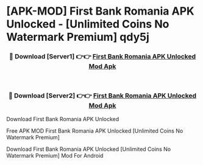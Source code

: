 # [APK-MOD] First Bank Romania APK Unlocked - [Unlimited Coins No Watermark Premium] qdy5j



<div align="center">
<h3>🔴 Download [Server1] 👉👉 <a href="https://momento.my/?title=First_Bank_Romania_APK_Unlocked">First Bank Romania APK Unlocked Mod Apk</a></h3><br>

<h3>🔴 Download [Server2] 👉👉 <a href="https://momento.my/?title=First_Bank_Romania_APK_Unlocked">First Bank Romania APK Unlocked Mod Apk</a></h3>
</div>



Download First Bank Romania APK Unlocked 

Free APK MOD First Bank Romania APK Unlocked [Unlimited Coins No Watermark Premium]

Download First Bank Romania APK Unlocked [Unlimited Coins No Watermark Premium] Mod For Android
